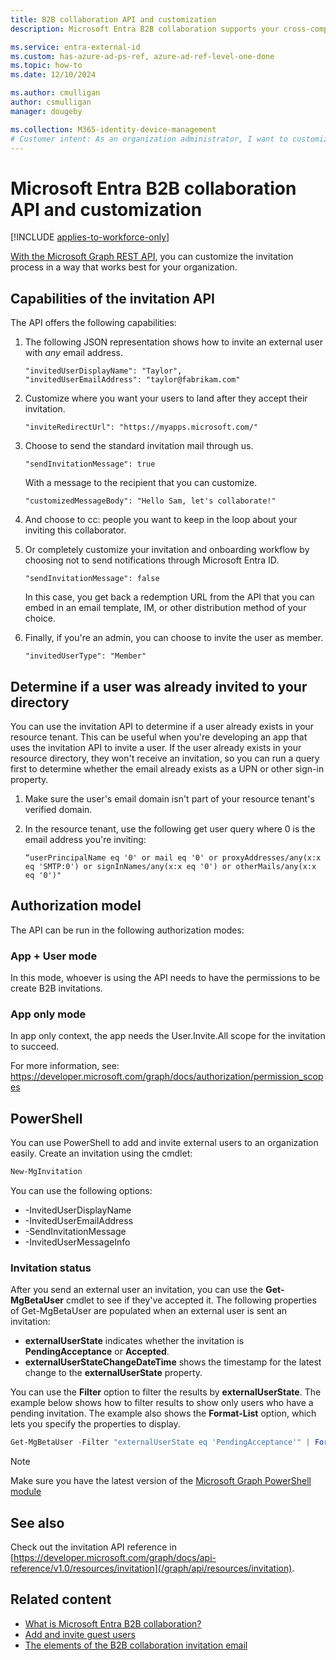 ```yaml
---
title: B2B collaboration API and customization
description: Microsoft Entra B2B collaboration supports your cross-company relationships by enabling business partners to selectively access your corporate applications.

ms.service: entra-external-id
ms.custom: has-azure-ad-ps-ref, azure-ad-ref-level-one-done
ms.topic: how-to
ms.date: 12/10/2024

ms.author: cmulligan
author: csmulligan
manager: dougeby

ms.collection: M365-identity-device-management
# Customer intent: As an organization administrator, I want to customize the invitation process for external users using the Microsoft Graph REST API, so that I can tailor the onboarding experience and control the notifications sent to the users.
---
```

# Microsoft Entra B2B collaboration API and customization

[!INCLUDE [applies-to-workforce-only](./includes/applies-to-workforce-only.md)]

[With the Microsoft Graph REST API](/graph/api/resources/invitation), you can customize the invitation process in a way that works best for your organization.

## Capabilities of the invitation API

The API offers the following capabilities:

1. The following JSON representation shows how to invite an external user with *any* email address.

    ```
    "invitedUserDisplayName": "Taylor",
    "invitedUserEmailAddress": "taylor@fabrikam.com"
    ```

2. Customize where you want your users to land after they accept their invitation.

    ```
    "inviteRedirectUrl": "https://myapps.microsoft.com/"
    ```

3. Choose to send the standard invitation mail through us.

    ```
    "sendInvitationMessage": true
    ```

   With a message to the recipient that you can customize.

    ```  
    "customizedMessageBody": "Hello Sam, let's collaborate!"
    ```

4. And choose to cc: people you want to keep in the loop about your inviting this collaborator.

5. Or completely customize your invitation and onboarding workflow by choosing not to send notifications through Microsoft Entra ID.

    ```
    "sendInvitationMessage": false
    ```

   In this case, you get back a redemption URL from the API that you can embed in an email template, IM, or other distribution method of your choice.

6. Finally, if you're an admin, you can choose to invite the user as member.

    ```
    "invitedUserType": "Member"
    ```

## Determine if a user was already invited to your directory

You can use the invitation API to determine if a user already exists in your resource tenant. This can be useful when you're developing an app that uses the invitation API to invite a user. If the user already exists in your resource directory, they won't receive an invitation, so you can run a query first to determine whether the email already exists as a UPN or other sign-in property.

1. Make sure the user's email domain isn't part of your resource tenant's verified domain.
2. In the resource tenant, use the following get user query where 0 is the email address you're inviting:

   ```
   “userPrincipalName eq '0' or mail eq '0' or proxyAddresses/any(x:x eq 'SMTP:0') or signInNames/any(x:x eq '0') or otherMails/any(x:x eq '0')" 
   ```

## Authorization model

The API can be run in the following authorization modes:

### App + User mode

In this mode, whoever is using the API needs to have the permissions to be create B2B invitations.

### App only mode

In app only context, the app needs the User.Invite.All scope for the invitation to succeed.

For more information, see: https://developer.microsoft.com/graph/docs/authorization/permission_scopes

## PowerShell

You can use PowerShell to add and invite external users to an organization easily. Create an invitation using the cmdlet:

```powershell
New-MgInvitation
```

You can use the following options:

* -InvitedUserDisplayName
* -InvitedUserEmailAddress
* -SendInvitationMessage
* -InvitedUserMessageInfo

### Invitation status

After you send an external user an invitation, you can use the **Get-MgBetaUser** cmdlet to see if they've accepted it. The following properties of Get-MgBetaUser are populated when an external user is sent an invitation:

* **externalUserState** indicates whether the invitation is **PendingAcceptance** or **Accepted**.
* **externalUserStateChangeDateTime** shows the timestamp for the latest change to the **externalUserState** property.

You can use the **Filter** option to filter the results by **externalUserState**. The example below shows how to filter results to show only users who have a pending invitation. The example also shows the **Format-List** option, which lets you specify the properties to display.

```powershell
Get-MgBetaUser -Filter "externalUserState eq 'PendingAcceptance'" | Format-List -Property DisplayName,UserPrincipalName,externalUserState,externalUserStateChangeDateTime
```

> [!NOTE]
> Make sure you have the latest version of the [Microsoft Graph PowerShell module](/powershell/microsoftgraph/overview)

## See also

Check out the invitation API reference in [https://developer.microsoft.com/graph/docs/api-reference/v1.0/resources/invitation](/graph/api/resources/invitation).

## Related content

- [What is Microsoft Entra B2B collaboration?](what-is-b2b.md)
- [Add and invite guest users](add-users-administrator.yml)
- [The elements of the B2B collaboration invitation email](invitation-email-elements.md)
